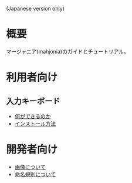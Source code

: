 (Japanese version only)

# 概要
マージャニア(mahjonia)のガイドとチュートリアル。

# 利用者向け
## 入力キーボード
* [何ができるのか](keyboard/about.md)
* [インストール方法](keybord/install.md)

# 開発者向け
* [画像について](developer/material.md)
* [命名規則について](developer/naming.md)
